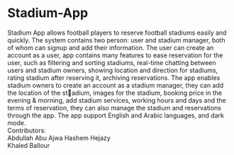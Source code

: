 # Stadium-App
Stadium App allows football players to reserve football stadiums easily and quickly. The system contains two person: user and stadium manager, both of whom can signup and add their information.  The user can create an account as a user, app contains many features to ease reservation for the user, such as filtering and sorting stadiums, real-time chatting between users and stadium owners, showing location and direction for stadiums, rating stadium after reserving it, archiving reservations.  The app enables stadium owners to create an account as a stadium manager, they can add the location of the stٍadium, images for the stadium, booking price in the evening &amp; morning, add stadium services, working hours and days and the terms of reservation, they can also manage the stadium and reservations through the app.  The app support English and Arabic languages, and dark mode.  
Contributors:  
Abdullah Abu Ajwa 
Hashem Hejazy  
Khaled Ballour
